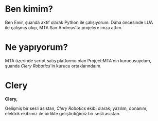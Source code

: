 # Ben kimim?

Ben Emir, şuanda aktif olarak Python ile çalışıyorum. Daha öncesinde LUA ile çalışmış olup, MTA San Andreas'ta projelere imza attım.

# Ne yapıyorum?

MTA üzerinde script satış platformu olan Project:MTA'nın kurucusuydum, şuanda *Clery Robotics*'in kurucu ortaklarındaım.

# Clery

**Clery,**

Gelişmiş bir sesli asistan, *Clery Robotics* ekibi olarak; yazılım, donanım, elektrik ekibimiz ile birlikte geliştirdiğimiz bir sesli asistan.
